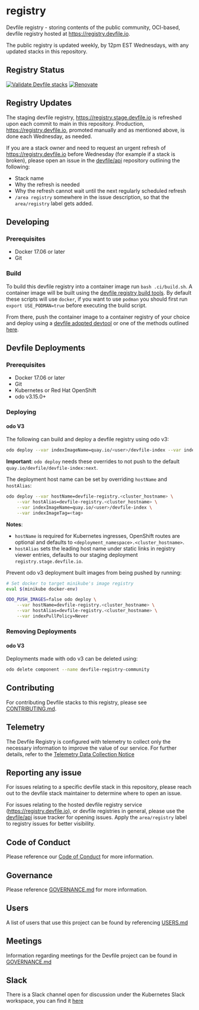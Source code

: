 # registry

Devfile registry - storing contents of the public community, OCI-based, devfile registry hosted at <https://registry.devfile.io>.

The public registry is updated weekly, by 12pm EST Wednesdays, with any updated stacks in this repository.

## Registry Status

[![Validate Devfile stacks](https://github.com/devfile/registry/actions/workflows/validate-stacks.yaml/badge.svg?event=schedule)](https://github.com/devfile/registry/actions/workflows/validate-stacks.yaml)
[![Renovate][1]][2]

## Registry Updates

The staging devfile registry, <https://registry.stage.devfile.io> is refreshed upon each commit to main in this repository. Production, <https://registry.devfile.io>, promoted manually and as mentioned above, is done each Wednesday, as needed.

If you are a stack owner and need to request an urgent refresh of <https://registry.devfile.io> before Wednesday (for example if a stack is broken), please open an issue in the [devfile/api](https://github.com/devfile/api) repository outlining the following:

- Stack name
- Why the refresh is needed
- Why the refresh cannot wait until the next regularly scheduled refresh
- `/area registry` somewhere in the issue description, so that the `area/registry` label gets added.

## Developing

### Prerequisites

- Docker 17.06 or later
- Git

### Build

To build this devfile registry into a container image run `bash .ci/build.sh`. A container image will be built using the [devfile registry build tools](https://github.com/devfile/registry-support/tree/master/build-tools). By default these scripts will use `docker`, if you want to use `podman` you should first run `export USE_PODMAN=true` before executing the build script.

From there, push the container image to a container registry of your choice and deploy using a [devfile adopted devtool](https://devfile.io/docs/2.2.0/developing-with-devfiles#tools-that-provide-devfile-support) or one of the methods outlined [here](https://github.com/devfile/registry-support#deploy).

## Devfile Deployments

### Prerequisites

- Docker 17.06 or later
- Git
- Kubernetes or Red Hat OpenShift
- odo v3.15.0+

### Deploying

#### odo V3

The following can build and deploy a devfile registry using odo v3:

```sh
odo deploy --var indexImageName=quay.io/<user>/devfile-index --var indexImageTag=<tag>
```

**Important**: `odo deploy` needs these overrides to not push to the default `quay.io/devfile/devfile-index:next`.

The deployment host name can be set by overriding `hostName` and `hostAlias`:

```sh
odo deploy --var hostName=devfile-registry.<cluster_hostname> \
    --var hostAlias=devfile-registry.<cluster_hostname> \
    --var indexImageName=quay.io/<user>/devfile-index \
    --var indexImageTag=<tag>
```

**Notes**: 
- `hostName` is required for Kubernetes ingresses, OpenShift routes are optional and defaults to `<deployment_namespace>.<cluster_hostname>`.
- `hostAlias` sets the leading host name under static links in registry viewer entries, defaults to our staging deployment `registry.stage.devfile.io`.

Prevent odo v3 deployment built images from being pushed by running:

```sh
# Set docker to target minikube's image registry
eval $(minikube docker-env)

ODO_PUSH_IMAGES=false odo deploy \
    --var hostName=devfile-registry.<cluster_hostname> \
    --var hostAlias=devfile-registry.<cluster_hostname> \
    --var indexPullPolicy=Never
```

### Removing Deployments

#### odo V3

Deployments made with odo v3 can be deleted using:

```sh
odo delete component --name devfile-registry-community
```

## Contributing

For contributing Devfile stacks to this registry, please see [CONTRIBUTING.md](CONTRIBUTING.md).

## Telemetry

The Devfile Registry is configured with telemetry to collect only the necessary information to improve the value of our service.  For further details, refer to
the [Telemetry Data Collection Notice](TELEMETRY.md)

## Reporting any issue

For issues relating to a specific devfile stack in this repository, please reach out to the devfile stack maintainer to determine where to open an issue.

For issues relating to the hosted devfile registry service (<https://registry.devfile.io>), or devfile registries in general, please use the [devfile/api](https://github.com/devfile/api/) issue tracker for opening issues. Apply the `area/registry` label to registry issues for better visibility.

[1]: https://img.shields.io/badge/renovate-enabled-brightgreen?logo=renovate
[2]: https://renovatebot.com

## Code of Conduct

Please reference our [Code of Conduct](https://github.com/devfile/api/blob/e37cd6b0b4ac21524a724e68373746393b91b9ed/CODE_OF_CONDUCT.md) for more information.

## Governance

Please reference [GOVERNANCE.md](https://github.com/devfile/api/blob/e37cd6b0b4ac21524a724e68373746393b91b9ed/GOVERNANCE.md) for more information.

## Users

A list of users that use this project can be found by referencing [USERS.md](USERS.md)

## Meetings

Information regarding meetings for the Devfile project can be found in [GOVERNANCE.md](https://github.com/devfile/api/blob/e37cd6b0b4ac21524a724e68373746393b91b9ed/GOVERNANCE.md#meetings)

## Slack

There is a Slack channel open for discussion under the Kubernetes Slack workspace, you can find it [here](https://kubernetes.slack.com/messages/devfile)